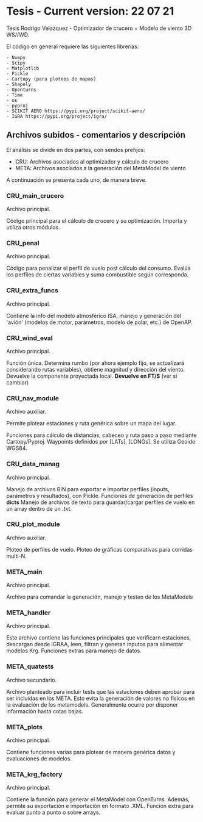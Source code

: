 # Tesis - Current version: 22 07 21
Tesis Rodrigo Velazquez - Optimizador de crucero + Modelo de viento 3D WS//WD. 

El código en general requiere las siguientes librerías:
```
- Numpy
- Scipy
- Matplotlib
- Pickle
- Cartopy (para ploteos de mapas)
- Shapely
- Openturns
- Time
- os
- pyproj
- SCIKIT AERO https://pypi.org/project/scikit-aero/
- IGRA https://pypi.org/project/igra/
```

## Archivos subidos - comentarios y descripción

El análisis se divide en dos partes, con sendos prefijos:

- CRU: Archivos asociados al optimizador y cálculo de crucero
- META: Archivos asociados a la generación del MetaModel de viento

A continuación se presenta cada uno, de manera breve.

### CRU_main_crucero
Archivo principal.

Código principal para el cálculo de crucero y su optimización. Importa y utiliza otros módulos.

### CRU_penal
Archivo principal.

Código para penalizar el perfil de vuelo post cálculo del consumo. Evalúa los perfiles de ciertas variables y suma combustible según corresponda.

### CRU_extra_funcs
Archivo principal.

Contiene la info del modelo atmosférico ISA, manejo y generación del 'avión' (modelos de motor, parámetros, modelo de polar, etc.) de OpenAP.

### CRU_wind_eval
Archivo principal.

Función única. Determina rumbo (por ahora ejemplo fijo, se actualizará considerando rutas variables), obtiene magnitud y dirección del viento. Devuelve la componente proyectada local. **Devuelve en FT/S** (ver si cambiar)

### CRU_nav_module
Archivo auxiliar. 

Permite plotear estaciones y ruta genérica sobre un mapa del lugar.

Funciones para cálculo de distancias, cabeceo y ruta paso a paso mediante Cartopy/Pyproj. Waypoints definidos por [LATs], [LONGs]. Se utiliza Geoide WGS84.

### CRU_data_manag
Archivo principal.

Manejo de archivos BIN para exportar e importar perfiles (inputs, parámetros y resultados), con Pickle.
Funciones de generación de perfiles __dicts__ 
Manejo de archivos de texto para guardar/cargar perfiles de vuelo en un array dentro de un .txt.

### CRU_plot_module
Archivo auxiliar.

Ploteo de perfiles de vuelo.
Ploteo de gráficas comparativas para corridas multi-N.

### META_main
Archivo principal.

Archivo para comandar la generación, manejo y testeo de los MetaModels

### META_handler
Archivo principal.

Este archivo contiene las funciones principales que verificarn estaciones, descargan desde IGRAA, leen, filtran y generan inputos para alimentar modelos Krg. Funciones extras para manejo de datos.

### META_quatests
Archivo secundario.

Archivo planteado para incluir tests que las estaciones deben aprobar para ser incluidas en los META. Esto evita la generación de valores no físicos en la evaluación de los metamodels. Generalmente ocurre por disponer información hasta cotas bajas.

### META_plots
Archivo principal.

Contiene funciones varias para plotear de manera genérica datos y evaluaciones de modelos.

### META_krg_factory
Archivo principal.

Contiene la función para generar el MetaModel con OpenTurns. Además, permite su exportación e importación en formato .XML. Función extra para evaluar punto a punto o sobre arrays.
